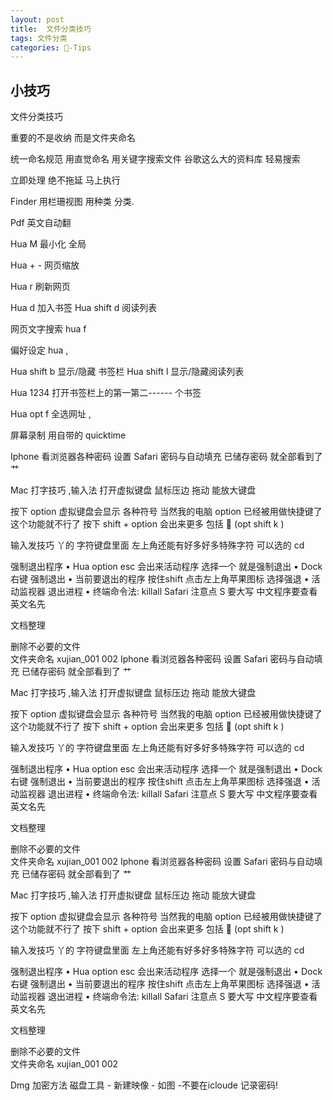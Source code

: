 ```yaml
---
layout: post
title:  文件分类技巧
tags: 文件分类
categories: -Tips
---
```


## 小技巧
文件分类技巧

重要的不是收纳  而是文件夹命名

统一命名规范
用直觉命名    用关键字搜索文件
谷歌这么大的资料库 轻易搜索

立即处理  绝不拖延  马上执行

Finder 用栏珊视图    用种类 分类.

Pdf 英文自动翻


Hua M  最小化 全局

Hua + - 网页缩放

Hua r  刷新网页

Hua d  加入书签 
Hua shift d   阅读列表

网页文字搜索   hua f

偏好设定  hua ,


Hua shift b  显示/隐藏 书签栏 
Hua shift l  显示/隐藏阅读列表

Hua 1234  打开书签栏上的第一第二------ 个书签 

Hua  opt f    全选网址  ,


屏幕录制  用自带的 quicktime


Iphone   看浏览器各种密码          设置 Safari  密码与自动填充 已储存密码   就全部看到了   艹

Mac  打字技巧 ,输入法  打开虚拟键盘
鼠标压边 拖动 能放大键盘

按下 option 虚拟键盘会显示  各种符号 当然我的电脑 option 已经被用做快捷键了  这个功能就不行了
按下 shift + option  会出来更多 包括   (opt shift k ) 


输入发技巧   丫的   字符键盘里面  左上角还能有好多好多特殊字符 可以选的  cd


强制退出程序
• Hua option  esc    会出来活动程序     选择一个 就是强制退出
• Dock  右键 强制退出
• 当前要退出的程序   按住shift 点击左上角苹果图标  选择强退
• 活动监视器   退出进程
• 终端命令法:    killall Safari       注意点 S 要大写    中文程序要查看英文名先



文档整理

删除不必要的文件  
文件夹命名   xujian\_001   002
Iphone   看浏览器各种密码          设置 Safari  密码与自动填充 已储存密码   就全部看到了   艹

Mac  打字技巧 ,输入法  打开虚拟键盘
鼠标压边 拖动 能放大键盘

按下 option 虚拟键盘会显示  各种符号 当然我的电脑 option 已经被用做快捷键了  这个功能就不行了
按下 shift + option  会出来更多 包括   (opt shift k ) 


输入发技巧   丫的   字符键盘里面  左上角还能有好多好多特殊字符 可以选的  cd


强制退出程序
• Hua option  esc    会出来活动程序     选择一个 就是强制退出
• Dock  右键 强制退出
• 当前要退出的程序   按住shift 点击左上角苹果图标  选择强退
• 活动监视器   退出进程
• 终端命令法:    killall Safari       注意点 S 要大写    中文程序要查看英文名先



文档整理

删除不必要的文件  
文件夹命名   xujian\_001   002
Iphone   看浏览器各种密码          设置 Safari  密码与自动填充 已储存密码   就全部看到了   艹

Mac  打字技巧 ,输入法  打开虚拟键盘
鼠标压边 拖动 能放大键盘

按下 option 虚拟键盘会显示  各种符号 当然我的电脑 option 已经被用做快捷键了  这个功能就不行了
按下 shift + option  会出来更多 包括   (opt shift k ) 


输入发技巧   丫的   字符键盘里面  左上角还能有好多好多特殊字符 可以选的  cd


强制退出程序
• Hua option  esc    会出来活动程序     选择一个 就是强制退出
• Dock  右键 强制退出
• 当前要退出的程序   按住shift 点击左上角苹果图标  选择强退
• 活动监视器   退出进程
• 终端命令法:    killall Safari       注意点 S 要大写    中文程序要查看英文名先



文档整理

删除不必要的文件  
文件夹命名   xujian\_001   002


Dmg 加密方法
磁盘工具  -  新建映像 -    如图    -不要在icloude 记录密码!  


